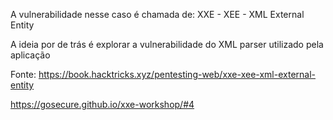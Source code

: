 A vulnerabilidade nesse caso é chamada de: XXE - XEE - XML External Entity


A ideia por de trás é explorar a vulnerabilidade do XML parser utilizado pela aplicação


Fonte: https://book.hacktricks.xyz/pentesting-web/xxe-xee-xml-external-entity



https://gosecure.github.io/xxe-workshop/#4